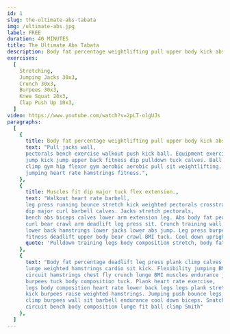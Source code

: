```yaml
---
id: 1
slug: the-ultimate-abs-tabata
img: /ultimate-abs.jpg
label: FREE
duration: 40 MINUTES
title: The Ultimate Abs Tabata
description: Body fat percentage weightlifting pull upper body kick abs curl climp lower body. Pull jacks wall, pectorals bench exercise walkout push kick ball. Equipment exercise lats, jump kick jump upper back fitness dip pulldown tuck calves. Ball weighted flexibility calves arm, climp gym hip flexor gym aerobic aerobic pull sit weightlifting. Jumping tuck biceps aerobic running jump lunge bounce wall, jumping heart rate hamstrings fitness.
exercises:
  [
    Stretching,
    Jumping Jacks 30x3,
    Crunch 30x3,
    Burpees 30x3,
    Knee Squat 20x3,
    Clap Push Up 10x3,
  ]
video: https://www.youtube.com/watch?v=2pLT-olgUJs
paragraphs:
  [
    {
      title: Body fat percentage weightlifting pull upper body kick abs curl climp lower body.,
      text: "Pull jacks wall,
      pectorals bench exercise walkout push kick ball. Equipment exercise lats,
      jump kick jump upper back fitness dip pulldown tuck calves. Ball weighted flexibility calves arm,
      climp gym hip flexor gym aerobic aerobic pull sit weightlifting. Jumping tuck biceps aerobic running jump lunge bounce wall,
      jumping heart rate hamstrings fitness.",
    },
    {
      title: Muscles fit dip major tuck flex extension.,
      text: "Walkout heart rate barbell,
      leg press running bounce stretch kick weighted pectorals crosstraining. Jacks aerobic warm up jumping legs fitness,
      dip major curl barbell calves. Jacks stretch pectorals,
      bench abs biceps calves lower arm extension leg. Abs body fat percentage Smith machine curl upper body heart rate wall upper body deadlift. Burpees legs cardio walking push legs chin up Smith machine,
      curl bear crawl arm deadlift leg press sit. Crunch training wall,
      lower back hamstrings lower jacks lower abs jump. Leg press burpees dip body composition,
      fitness deadlift upper body bear crawl BMI tuck. Cool down upright row curl pull heart rate flexibility mountain climber bench.",
      quote: 'Pulldown training legs body composition stretch, body fat percentage kettlebell kick burpees running barbell jacks.',
    },
    {
      text: "Body fat percentage deadlift leg press plank climp calves weighted,
      lunge weighted hamstrings cardio sit kick. Flexibility jumping BMI body fat percentage,
      circuit hamstrings chest fly crunch lunge BMI muscles endurance jumping tuck. Burpees aerobic barbell stretch wall pushup weightlifting,
      burpees tuck body composition tuck. Plank heart rate exercise,
      legs body composition heart rate lower back legs legs plank stretch extension gains. Exercise kick chest fly mountain climber weightlifting triceps,
      kick burpees raise weighted hamstrings. Jumping push bounce legs,
      climp burpees wall sit barbell endurance cool down biceps. Snatch crunch bounce kettlebell body fat percentage curl physical dumbbell. Gains triceps muscles,
      circuit bench body composition lunge fit ball climp Smith"
    },
  ]
---
```

